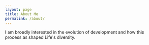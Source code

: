 ```yaml
---
layout: page
title: About Me
permalink: /about/
---
```


I am broadly interested in the evolution of development and how this process as shaped Life's diversity.
